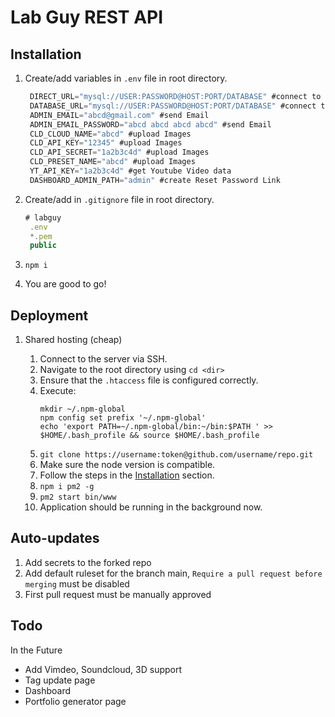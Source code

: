 # Lab Guy REST API

## Installation

1. Create/add variables in `.env` file in root directory.
   ```js
    DIRECT_URL="mysql://USER:PASSWORD@HOST:PORT/DATABASE" #connect to db
    DATABASE_URL="mysql://USER:PASSWORD@HOST:PORT/DATABASE" #connect to db
    ADMIN_EMAIL="abcd@gmail.com" #send Email
    ADMIN_EMAIL_PASSWORD="abcd abcd abcd abcd" #send Email
    CLD_CLOUD_NAME="abcd" #upload Images
    CLD_API_KEY="12345" #upload Images
    CLD_API_SECRET="1a2b3c4d" #upload Images
    CLD_PRESET_NAME="abcd" #upload Images
    YT_API_KEY="1a2b3c4d" #get Youtube Video data
    DASHBOARD_ADMIN_PATH="admin" #create Reset Password Link
   ```
2. Create/add in `.gitignore` file in root directory.
   ```js
   # labguy
    .env
    *.pem
    public
   ```
3. `npm i`

4. You are good to go!

## Deployment

1. Shared hosting (cheap)

   1. Connect to the server via SSH.
   2. Navigate to the root directory using `cd <dir>`
   3. Ensure that the `.htaccess` file is configured correctly.
   4. Execute:
      ```
      mkdir ~/.npm-global
      npm config set prefix '~/.npm-global'
      echo 'export PATH=~/.npm-global/bin:~/bin:$PATH ' >> $HOME/.bash_profile && source $HOME/.bash_profile
      ```
   5. `git clone https://username:token@github.com/username/repo.git`
   6. Make sure the node version is compatible.
   7. Follow the steps in the [Installation](#installation) section.
   8. `npm i pm2 -g`
   9. `pm2 start bin/www`
   10. Application should be running in the background now.
  
## Auto-updates

1. Add secrets to the forked repo
2. Add default ruleset for the branch main, `Require a pull request before merging` must be disabled
3. First pull request must be manually approved

## Todo

In the Future

- Add Vimdeo, Soundcloud, 3D support
- Tag update page
- Dashboard
- Portfolio generator page
